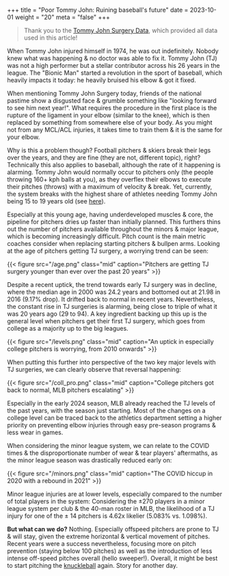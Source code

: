 +++
title = "Poor Tommy John: Ruining baseball's future"
date = 2023-10-01
weight = "20"
meta = "false"
+++

> Thank you to the [Tommy John Surgery Data](https://docs.google.com/spreadsheets/d/1gQujXQQGOVNaiuwSN680Hq-FDVsCwvN-3AazykOBON0/edit#gid=0), which provided all data used in this article!

When Tommy John injured himself in 1974, he was out indefinitely. Nobody knew what was happening & no doctor was able to fix it. Tommy John (TJ) was not a high performer but a stellar contributor across his 26 years in the league. The "Bionic Man" started a revolution in the sport of baseball, which heavily impacts it today: he heavily bruised his elbow & got it fixed.

When mentioning Tommy John Surgery today, friends of the national pastime show a disgusted face & grumble something like "looking forward to see him next year!". What requires the procedure in the first place is the rupture of the ligament in your elbow (similar to the knee), which is then replaced by something from somewhere else of your body. As you might not from any MCL/ACL injuries, it takes time to train them & it is the same for your elbow.

Why is this a problem though? Football pitchers & skiers break their legs over the years, and they are fine (they are not, different topic), right? Technically this also applies to baseball, although the rate of it happening is alarming. Tommy John would normally occur to pitchers only (the people throwing 160+ kph balls at you), as they overflex their elbows to execute their pitches (throws) with a maximum of velocity & break. Yet, currently, the system breaks with the highest share of athletes needing Tommy John being 15 to 19 years old (see [here](https://www.eurekalert.org/news-releases/765898)).

Especially at this young age, having underdeveloped muscles & core, the pipeline for pitchers dries up faster than initially planned. This furthers thins out the number of pitchers available throughout the minors & major league, which is becoming increasingly difficult. Pitch count is the main metric coaches consider when replacing starting pitchers & bullpen arms. Looking at the age of pitchers getting TJ surgery, a worrying trend can be seen:

{{< figure src="/age.png" class="mid"  caption="Pitchers are getting TJ surgery younger than ever over the past 20 years" >}}

Despite a recent uptick, the trend towards early TJ surgery was in decline, where the median age in 2000 was 24.2 years and bottomed out at 21.98 in 2016 (9.17% drop). It drifted back to normal in recent years. Nevertheless, the constant rise in TJ surgeries is alarming, being close to triple of what it was 20 years ago (29 to 94). A key ingredient backing up this up is the general level when pitchers get their first TJ surgery, which goes from college as a majority up to the big leagues.

{{< figure src="/levels.png" class="mid"  caption="An uptick in especially college pitchers is worrying, from 2010 onwards" >}}

When putting this further into perspective of the two key major levels with TJ surgeries, we can clearly observe that reversal happening:

{{< figure src="/coll_pro.png" class="mid"  caption="College pitchers got back to normal, MLB pitchers escalating" >}}

Especially in the early 2024 season, MLB already reached the TJ levels of the past years, with the season just starting. Most of the changes on a college level can be traced back to the athletics department setting a higher priority on preventing elbow injuries through easy pre-season programs & less wear in games.

When considering the minor league system, we can relate to the COVID times & the disproportionate number of wear & tear players' aftermaths, as the minor league season was drastically reduced early on:

{{< figure src="/minors.png" class="mid"  caption="The COVID hiccup in 2020 with a rebound in 2021" >}}

Minor league injuries are at lower levels, especially compared to the number of total players in the system: Considering the ±270 players in a minor league system per club & the 40-man roster in MLB, the likelihood of a TJ injury for one of the ± 14 pitchers is 4.62x likelier (5.083% vs. 1.098%).


**But what can we do?** Nothing. Especially offspeed pitchers are prone to TJ & will stay, given the extreme horizontal & vertical movement of pitches. Recent years were a success nevertheless, focusing more on pitch prevention (staying below 100 pitches) as well as the introduction of less intense off-speed pitches overall (hello sweeper!). Overall, it might be best to start pitching the [knuckleball](https://www.youtube.com/watch?v=qusYTWQFIF8) again. Story for another day.